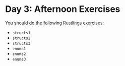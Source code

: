 # Day 3: Afternoon Exercises

You should do the following Rustlings exercises:

- `structs1`
- `structs2`
- `structs3`
- `enums1`
- `enums2`
- `enums3`
